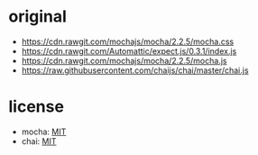# original
- https://cdn.rawgit.com/mochajs/mocha/2.2.5/mocha.css
- https://cdn.rawgit.com/Automattic/expect.js/0.3.1/index.js
- https://cdn.rawgit.com/mochajs/mocha/2.2.5/mocha.js
- https://raw.githubusercontent.com/chaijs/chai/master/chai.js

# license
- mocha: [MIT](https://github.com/mochajs/mocha/blob/master/LICENSE)
- chai: [MIT](https://github.com/chaijs/chai/blob/master/LICENSE)
